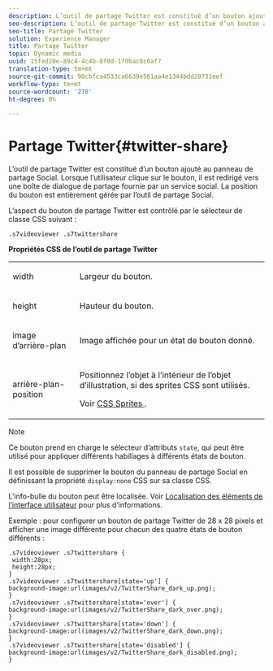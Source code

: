 ```yaml
---
description: L’outil de partage Twitter est constitué d’un bouton ajouté au panneau de partage Social. Lorsque l’utilisateur clique sur le bouton, il est redirigé vers une boîte de dialogue de partage fournie par un service social. La position du bouton est entièrement gérée par l’outil de partage Social.
seo-description: L’outil de partage Twitter est constitué d’un bouton ajouté au panneau de partage Social. Lorsque l’utilisateur clique sur le bouton, il est redirigé vers une boîte de dialogue de partage fournie par un service social. La position du bouton est entièrement gérée par l’outil de partage Social.
seo-title: Partage Twitter
solution: Experience Manager
title: Partage Twitter
topic: Dynamic media
uuid: 15fed20e-89c4-4c4b-8f0d-1f0bac0c0af7
translation-type: tm+mt
source-git-commit: 90cbfca4533ca6639e561aa4e1344bdd20731eef
workflow-type: tm+mt
source-wordcount: '278'
ht-degree: 0%

---
```



# Partage Twitter{#twitter-share}

L’outil de partage Twitter est constitué d’un bouton ajouté au panneau de partage Social. Lorsque l’utilisateur clique sur le bouton, il est redirigé vers une boîte de dialogue de partage fournie par un service social. La position du bouton est entièrement gérée par l’outil de partage Social.

<!--<a id="section_ADDF98E91AF24F618289D1682A5FB13A"></a>-->

L’aspect du bouton de partage Twitter est contrôlé par le sélecteur de classe CSS suivant :

```
.s7videoviewer .s7twittershare
```

**Propriétés CSS de l’outil de partage Twitter**

<table id="table_C48C56E696304C9BAFEE71BA9EA9A174"> 
 <tbody> 
  <tr> 
   <td colname="col1"> <p> <span class="codeph"> width </span> </p> </td> 
   <td colname="col2"> <p>Largeur du bouton. </p> </td> 
  </tr> 
  <tr> 
   <td colname="col1"> <p> <span class="codeph"> height </span> </p> </td> 
   <td colname="col2"> <p>Hauteur du bouton. </p> </td> 
  </tr> 
  <tr> 
   <td colname="col1"> <p> <span class="codeph"> image d’arrière-plan  </span> </p> </td> 
   <td colname="col2"> <p> Image affichée pour un état de bouton donné. </p> </td> 
  </tr> 
  <tr> 
   <td colname="col1"> <p> <span class="codeph"> arrière-plan-position  </span> </p> </td> 
   <td colname="col2"> <p> Positionnez l’objet à l’intérieur de l’objet d’illustration, si des sprites CSS sont utilisés. </p> <p>Voir <a href="../../../c-html5-s7-aem-asset-viewers/c-html5-video-reference/c-html5-video-viewer-20-customizingviewer/c-html5-video-viewer-20-customizingviewer.md#section-9b6d8d601cb441d08214dada7bb4eddc" format="dita" scope="local"> CSS Sprites </a>. </p> </td> 
  </tr> 
 </tbody> 
</table>

>[!NOTE]
>
>Ce bouton prend en charge le sélecteur d’attributs `state`, qui peut être utilisé pour appliquer différents habillages à différents états de bouton.

Il est possible de supprimer le bouton du panneau de partage Social en définissant la propriété `display:none` CSS sur sa classe CSS.

L’info-bulle du bouton peut être localisée. Voir [Localisation des éléments de l’interface utilisateur](../../../c-html5-s7-aem-asset-viewers/c-html5-video-reference/r-html5-video-viewer-20-localization.md#concept-1d5ca2d8480f4064a51eddba13940aad) pour plus d’informations.

Exemple : pour configurer un bouton de partage Twitter de 28 x 28 pixels et afficher une image différente pour chacun des quatre états de bouton différents :

```
.s7videoviewer .s7twittershare { 
 width:28px; 
 height:28px; 
} 
.s7videoviewer .s7twittershare[state='up'] { 
background-image:url(images/v2/TwitterShare_dark_up.png); 
} 
.s7videoviewer .s7twittershare[state='over'] { 
background-image:url(images/v2/TwitterShare_dark_over.png); 
} 
.s7videoviewer .s7twittershare[state='down'] { 
background-image:url(images/v2/TwitterShare_dark_down.png); 
} 
.s7videoviewer .s7twittershare[state='disabled'] { 
background-image:url(images/v2/TwitterShare_dark_disabled.png); 
}
```


